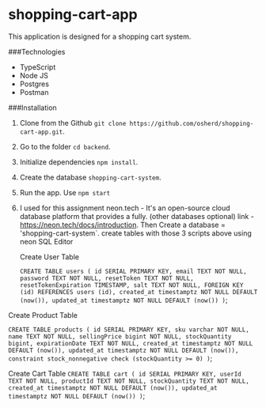 ﻿# shopping-cart-app

This application is designed for a shopping cart system.

###Technologies

- TypeScript
- Node JS
- Postgres
- Postman

###Installation

1. Clone from the Github `git clone https://github.com/osherd/shopping-cart-app.git`.
2. Go to the folder `cd backend`.
3. Initialize dependencies `npm install`.
4. Create the database `shopping-cart-system`.
5. Run the app. Use `npm start`
6. I used for this assignment neon.tech  - It's  an open-source cloud database platform that provides a fully.  (other databases optional)
   link - https://neon.tech/docs/introduction. Then Create a database = 'shopping-cart-system`.
   create tables with those 3 scripts above using neon SQL Editor

   Create User Table

   `CREATE TABLE users (
      id SERIAL PRIMARY KEY,
      email TEXT NOT NULL,
      password TEXT NOT NULL,
      resetToken TEXT NOT NULL,
      resetTokenExpiration TIMESTAMP,
      salt TEXT NOT NULL,
      FOREIGN KEY (id) REFERENCES users (id),
      created_at timestamptz NOT NULL DEFAULT (now()),
      updated_at timestamptz NOT NULL DEFAULT (now())
  )`;

  Create Product Table 

  `CREATE TABLE products (
    id SERIAL PRIMARY KEY,
    sku varchar NOT NULL,
    name TEXT NOT NULL,
    sellingPrice bigint NOT NULL,
    stockQuantity bigint,
    expirationDate TEXT NOT NULL,
    created_at timestamptz NOT NULL DEFAULT (now()),
    updated_at timestamptz NOT NULL DEFAULT (now()),  
    constraint stock_nonnegative check (stockQuantity >= 0)
)`;

 Create Cart Table
 `CREATE TABLE cart (
    id SERIAL PRIMARY KEY,
    userId TEXT NOT NULL,
    productId TEXT NOT NULL,
    stockQuantity TEXT NOT NULL,
    created_at timestamptz NOT NULL DEFAULT (now()),
    updated_at timestamptz NOT NULL DEFAULT (now())
)`;

